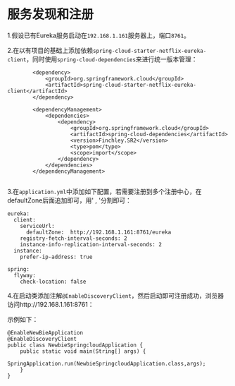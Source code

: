 # 服务发现和注册
1.假设已有Eureka服务启动在`192.168.1.161`服务器上，端口`8761`。

2.在以有项目的基础上添加依赖`spring-cloud-starter-netflix-eureka-client`，同时使用`spring-cloud-dependencies`来进行统一版本管理：

```
        <dependency>
            <groupId>org.springframework.cloud</groupId>
            <artifactId>spring-cloud-starter-netflix-eureka-client</artifactId>
        </dependency>    
        
        <dependencyManagement>
            <dependencies>
                <dependency>
                    <groupId>org.springframework.cloud</groupId>
                    <artifactId>spring-cloud-dependencies</artifactId>
                    <version>Finchley.SR2</version>
                    <type>pom</type>
                    <scope>import</scope>
                </dependency>
            </dependencies>
        </dependencyManagement>
        
```
3.在`application.yml`中添加如下配置，若需要注册到多个注册中心，在defaultZone后面追加即可，用' , '分割即可：

```
eureka:
  client:
    serviceUrl:
      defaultZone:  http://192.168.1.161:8761/eureka
    registry-fetch-interval-seconds: 2
    instance-info-replication-interval-seconds: 2
  instance:
    prefer-ip-address: true

spring: 
  flyway:
    check-location: false

```
4.在启动类添加注解`@EnableDiscoveryClient`，然后启动即可注册成功，浏览器访问http://192.168.1.161:8761：


示例如下：
```
@EnableNewBieApplication
@EnableDiscoveryClient
public class NewbieSpringcloudApplication {
    public static void main(String[] args) {
        SpringApplication.run(NewbieSpringcloudApplication.class,args);
    }
}
```




